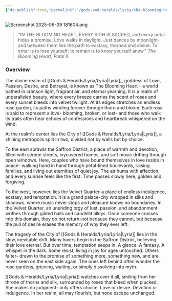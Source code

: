```yaml
---
{"dg-publish":true,"permalink":"/gods-and-heralds/lyria/the-blooming-heart/","updated":"2025-06-10T19:02:19.790+01:00"}
---
```



![Screenshot 2025-06-09 181604.png](/img/user/Admin/Attachments/Screenshot%202025-06-09%20181604.png)

> "IN THE BLOOMING HEART, EVERY SIGH IS SACRED, and every petal hides a promise. Love walks in daylight, Just dances by moonlight-and between them lies the path to ecstasy, thorned and divine. To enter is to lose yourself; to remain is to know yourself anew." <cite> The Blooming Heart, Petal II </cite>

### Overview
The divine realm of [[Gods & Heralds/Lyria/Lyria\|Lyria]], goddess of Love, Passion, Desire, and Betrayal, is known as The Blooming Heart - a world bathed in crimson light, fragrant air, and eternal yearning. It is a realm of unparalleled beauty, where every breeze carries the scent of roses and every sunset bleeds into velvet twilight. At its edges stretches an endless rose garden, its paths winding forever through thorn and bloom. Each rose is said to represent a love- blooming, broken, or lost- and those who walk its trails often hear echoes of confessions and heartbreak whispered on the wind.

At the realm's center lies the City of [[Gods & Heralds/Lyria/Lyria\|Lyria]], a shining metropolis split in two, divided not by walls but by choice.

To the east sprawls the Saffron District, a place of warmth and devotion, filled with serene streets, ivycovered homes, and soft music drifting through open windows. Here, couples who have bound themselves in love reside in peace- walking hand in hand through petal-lined boulevards, raising families, and living out eternities of quiet joy. The air hums with affection, and every sunrise feels like the first. Time passes slowly here, golden and forgiving.

To the west, however, lies the Velvet Quarter-a place of endless indulgence, ecstasy, and temptation. It is a grand palace-city wrapped in silks and shadows, where music never stops and pleasure knows no boundaries. In the Velvet Quarter, an unending orgy of lust, passion, and abandonment writhes through gilded halls and candlelit alleys. Once someone crosses into this domain, they do not return-not because they cannot, but because the pull of desire erases the memory of why they ever left.

The tragedy of the City of [[Gods & Heralds/Lyria/Lyria\|Lyria]] lies in the slow, inevitable drift. Many lovers begin in the Saffron District, believing their love eternal. But over time, temptation seeps in. A glance. A fantasy. A whisper in the dark. Some resist, living in joy for ages untouched. Others falter- drawn to the promise of something more, something new, and are never seen on the east side again. The ones left behind often wander the rose gardens, grieving, waiting, or simply dissolving into myth.

[[Gods & Heralds/Lyria/Lyria\|Lyria]] watches over it all, smiling from her throne of thorns and silk, surrounded by roses that bleed when plucked. She makes no judgment- only offers choice. Love or desire. Devotion or indulgence. In her realm, all may flourish, but none escape unchanged.